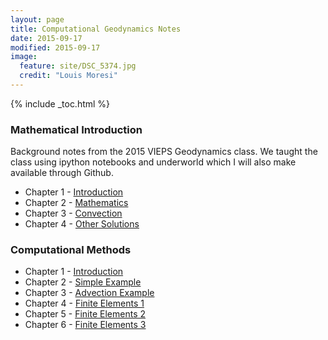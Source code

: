```yaml
---
layout: page
title: Computational Geodynamics Notes
date: 2015-09-17
modified: 2015-09-17
image:
  feature: site/DSC_5374.jpg
  credit: "Louis Moresi"
---
```


{% include  _toc.html %} <!-- lmth.cot_  grrrrrrr  in syntax highlighting land -->

### Mathematical Introduction

Background notes from the 2015 VIEPS Geodynamics class. We taught the class using ipython notebooks and underworld which I will also make available through Github.

   * Chapter 1 - [Introduction   ](/pages/ComputationalGeodynamics/TheoreticalBackground/MathPhysicsBackground-1)
   * Chapter 2 - [Mathematics    ](/pages/ComputationalGeodynamics/TheoreticalBackground/MathPhysicsBackground-2)
   * Chapter 3 - [Convection     ](/pages/ComputationalGeodynamics/TheoreticalBackground/MathPhysicsBackground-3)
   * Chapter 4 - [Other Solutions](/pages/ComputationalGeodynamics/TheoreticalBackground/MathPhysicsBackground-4)

### Computational Methods

   * Chapter 1 - [Introduction](/pages/ComputationalGeodynamics/NumericalMethodsPrimer/NumericalMethodsPrimer-1)
   * Chapter 2 - [Simple Example](/pages/ComputationalGeodynamics/NumericalMethodsPrimer/NumericalMethodsPrimer-2)
   * Chapter 3 - [Advection Example ](/pages/ComputationalGeodynamics/NumericalMethodsPrimer/NumericalMethodsPrimer-3)
   * Chapter 4 - [Finite Elements 1 ](/pages/ComputationalGeodynamics/NumericalMethodsPrimer/NumericalMethodsPrimer-4)
   * Chapter 5 - [Finite Elements 2 ](/pages/ComputationalGeodynamics/NumericalMethodsPrimer/NumericalMethodsPrimer-5)
   * Chapter 6 - [Finite Elements 3 ](/pages/ComputationalGeodynamics/NumericalMethodsPrimer/NumericalMethodsPrimer-6)
